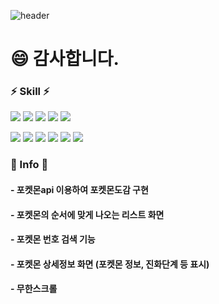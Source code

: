 ![header](https://capsule-render.vercel.app/api?type=waving&color=timeGradient&height=200&section=header&text=Daeyun's%20포켓몬도감&fontSize=70)
# 😄 감사합니다.

### ⚡ Skill ⚡
<img src="https://img.shields.io/badge/React-61DAFB?style=for-the-badge&logo=React&logoColor=white"> <img src="https://img.shields.io/badge/JavaScript-F7DF1E?style=for-the-badge&logo=JavaScript&logoColor=white"> <img src="https://img.shields.io/badge/TypeScript-3178C6?style=for-the-badge&logo=TypeScript&logoColor=white"> <img src="https://img.shields.io/badge/ReduxToolkit-764ABC?style=for-the-badge&logo=Redux&logoColor=white"> <img src="https://img.shields.io/badge/Redux-764ABC?style=for-the-badge&logo=Redux&logoColor=white"> 

<img src="https://img.shields.io/badge/SCSS-DC382D?style=for-the-badge&logo=CSS3&logoColor=white"> <img src="https://img.shields.io/badge/CSS-1572B6?style=for-the-badge&logo=CSS3&logoColor=white"> <img src="https://img.shields.io/badge/HTML-E34F26?style=for-the-badge&logo=HTML5&logoColor=white"> <img src="https://img.shields.io/badge/intersectionObserver-4479A1?style=for-the-badge&logoColor=white"> <img src="https://img.shields.io/badge/axios-181717?style=for-the-badge&logoColor=white"> <img src="https://img.shields.io/badge/github-181717?style=for-the-badge&logo=github&logoColor=white">

### 🌱 Info 🌱
#### - 포켓몬api 이용하여 포켓몬도감 구현
#### - 포켓몬의 순서에 맞게 나오는 리스트 화면
#### - 포켓몬 번호 검색 기능
#### - 포켓몬 상세정보 화면 (포켓몬 정보, 진화단계 등 표시)
#### - 무한스크롤

